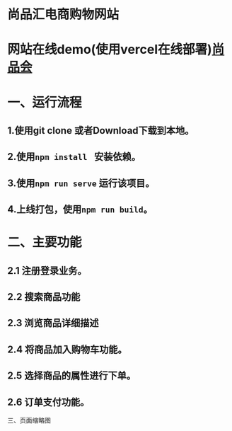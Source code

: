 
# 尚品汇电商购物网站
# 网站在线demo(使用vercel在线部署)[尚品会]()

# 一、运行流程

## 1.使用git clone 或者Download下载到本地。

## 2.使用`npm install ` 安装依赖。

## 3.使用`npm run serve` 运行该项目。

## 4.上线打包，使用`npm run build`。

# 二、主要功能

## 2.1 注册登录业务。

## 2.2 搜索商品功能

## 2.3 浏览商品详细描述

## 2.4 将商品加入购物车功能。

## 2.5 选择商品的属性进行下单。

## 2.6 订单支付功能。

三、页面缩略图


